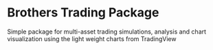 # Brothers Trading Package  

Simple package for multi-asset trading simulations, analysis and chart visualization using the light weight charts from TradingView